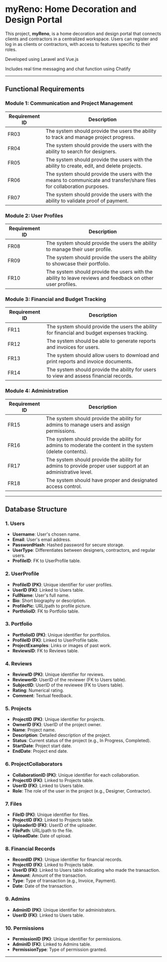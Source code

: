 # myReno: Home Decoration and Design Portal

This project, **myReno**, is a home decoration and design portal that connects clients and contractors in a centralized workspace. Users can register and log in as clients or contractors, with access to features specific to their roles.

Developed using Laravel and Vue.js

Includes real time messaging and chat function using Chatify

---

## Functional Requirements

### Module 1: Communication and Project Management

| Requirement ID | Description                                                                                         |
|----------------|-----------------------------------------------------------------------------------------------------|
| FR03           | The system should provide the users the ability to track and manage project progress.               |
| FR04           | The system should provide the users with the ability to search for designers.                       |
| FR05           | The system should provide the users with the ability to create, edit, and delete projects.          |
| FR06           | The system should provide the users with the means to communicate and transfer/share files for collaboration purposes. |
| FR07           | The system should provide the users with the ability to validate proof of payment.                  |

### Module 2: User Profiles

| Requirement ID | Description                                                                                         |
|----------------|-----------------------------------------------------------------------------------------------------|
| FR08           | The system should provide the users the ability to manage their user profile.                       |
| FR09           | The system should provide the users the ability to showcase their portfolio.                        |
| FR10           | The system should provide the users with the ability to leave reviews and feedback on other user profiles. |

### Module 3: Financial and Budget Tracking

| Requirement ID | Description                                                                                         |
|----------------|-----------------------------------------------------------------------------------------------------|
| FR11           | The system should provide the users the ability for financial and budget expenses tracking.         |
| FR12           | The system should be able to generate reports and invoices for users.                               |
| FR13           | The system should allow users to download and print reports and invoice documents.                  |
| FR14           | The system should provide the ability for users to view and assess financial records.               |

### Module 4: Administration

| Requirement ID | Description                                                                                         |
|----------------|-----------------------------------------------------------------------------------------------------|
| FR15           | The system should provide the ability for admins to manage users and assign permissions.            |
| FR16           | The system should provide the ability for admins to moderate the content in the system (delete contents). |
| FR17           | The system should provide the ability for admins to provide proper user support at an administrative level. |
| FR18           | The system should have proper and designated access control.                                        |

---

## Database Structure

### 1. Users
- **Username**: User's chosen name.
- **Email**: User's email address.
- **PasswordHash**: Hashed password for secure storage.
- **UserType**: Differentiates between designers, contractors, and regular users.
- **ProfileID**: FK to UserProfile table.

### 2. UserProfile
- **ProfileID (PK)**: Unique identifier for user profiles.
- **UserID (FK)**: Linked to Users table.
- **FullName**: User's full name.
- **Bio**: Short biography or description.
- **ProfilePic**: URL/path to profile picture.
- **PortfolioID**: FK to Portfolio table.

### 3. Portfolio
- **PortfolioID (PK)**: Unique identifier for portfolios.
- **ProfileID (FK)**: Linked to UserProfile table.
- **ProjectExamples**: Links or images of past work.
- **ReviewsID**: FK to Reviews table.

### 4. Reviews
- **ReviewID (PK)**: Unique identifier for reviews.
- **ReviewerID**: UserID of the reviewer (FK to Users table).
- **SubjectID**: UserID of the reviewee (FK to Users table).
- **Rating**: Numerical rating.
- **Comment**: Textual feedback.

### 5. Projects
- **ProjectID (PK)**: Unique identifier for projects.
- **OwnerID (FK)**: UserID of the project owner.
- **Name**: Project name.
- **Description**: Detailed description of the project.
- **Status**: Current status of the project (e.g., In Progress, Completed).
- **StartDate**: Project start date.
- **EndDate**: Project end date.

### 6. ProjectCollaborators
- **CollaborationID (PK)**: Unique identifier for each collaboration.
- **ProjectID (FK)**: Linked to Projects table.
- **UserID (FK)**: Linked to Users table.
- **Role**: The role of the user in the project (e.g., Designer, Contractor).

### 7. Files
- **FileID (PK)**: Unique identifier for files.
- **ProjectID (FK)**: Linked to Projects table.
- **UploaderID (FK)**: UserID of the uploader.
- **FilePath**: URL/path to the file.
- **UploadDate**: Date of upload.

### 8. Financial Records
- **RecordID (PK)**: Unique identifier for financial records.
- **ProjectID (FK)**: Linked to Projects table.
- **UserID (FK)**: Linked to Users table indicating who made the transaction.
- **Amount**: Amount of the transaction.
- **Type**: Type of transaction (e.g., Invoice, Payment).
- **Date**: Date of the transaction.

### 9. Admins
- **AdminID (PK)**: Unique identifier for administrators.
- **UserID (FK)**: Linked to Users table.

### 10. Permissions
- **PermissionID (PK)**: Unique identifier for permissions.
- **AdminID (FK)**: Linked to Admins table.
- **PermissionType**: Type of permission granted.

---


